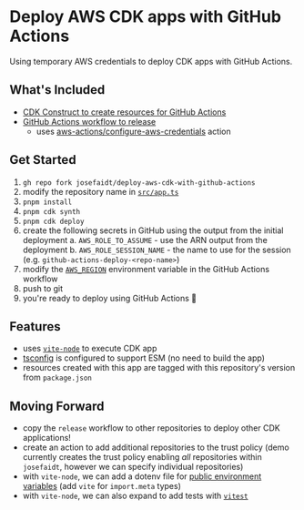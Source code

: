 # Deploy AWS CDK apps with GitHub Actions

Using temporary AWS credentials to deploy CDK apps with GitHub Actions.

## What's Included

- [CDK Construct to create resources for GitHub Actions](./src/github-actions.ts)
- [GitHub Actions workflow to release](./.github/workflows/release.yml)
  - uses [aws-actions/configure-aws-credentials](https://github.com/aws-actions/configure-aws-credentials) action

## Get Started

1. `gh repo fork josefaidt/deploy-aws-cdk-with-github-actions`
2. modify the repository name in [`src/app.ts`](./src/app.ts#L27)
3. `pnpm install`
4. `pnpm cdk synth`
5. `pnpm cdk deploy`
6. create the following secrets in GitHub using the output from the initial deployment
   a. `AWS_ROLE_TO_ASSUME` - use the ARN output from the deployment
   b. `AWS_ROLE_SESSION_NAME` - the name to use for the session (e.g. `github-actions-deploy-<repo-name>`)
7. modify the [`AWS_REGION`](./.github/workflows/release.yml#L7) environment variable in the GitHub Actions workflow
8. push to git
9. you're ready to deploy using GitHub Actions 🎉

## Features

- uses [`vite-node`](https://www.npmjs.com/package/vite-node) to execute CDK app
- [tsconfig](./tsconfig.json) is configured to support ESM (no need to build the app)
- resources created with this app are tagged with this repository's version from `package.json`

## Moving Forward

- copy the `release` workflow to other repositories to deploy other CDK applications!
- create an action to add additional repositories to the trust policy (demo currently creates the trust policy enabling _all_ repositories within `josefaidt`, however we can specify individual repositories)
- with `vite-node`, we can add a dotenv file for [public environment variables](https://vitejs.dev/config/#environment-variables) (add `vite` for `import.meta` types)
- with `vite-node`, we can also expand to add tests with [`vitest`](https://vitest.dev/)
